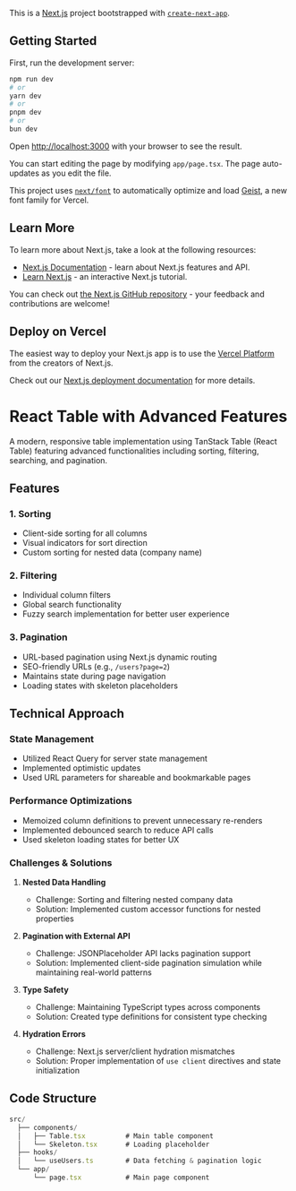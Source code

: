 This is a [Next.js](https://nextjs.org) project bootstrapped with [`create-next-app`](https://nextjs.org/docs/app/api-reference/cli/create-next-app).

## Getting Started

First, run the development server:

```bash
npm run dev
# or
yarn dev
# or
pnpm dev
# or
bun dev
```

Open [http://localhost:3000](http://localhost:3000) with your browser to see the result.

You can start editing the page by modifying `app/page.tsx`. The page auto-updates as you edit the file.

This project uses [`next/font`](https://nextjs.org/docs/app/building-your-application/optimizing/fonts) to automatically optimize and load [Geist](https://vercel.com/font), a new font family for Vercel.

## Learn More

To learn more about Next.js, take a look at the following resources:

- [Next.js Documentation](https://nextjs.org/docs) - learn about Next.js features and API.
- [Learn Next.js](https://nextjs.org/learn) - an interactive Next.js tutorial.

You can check out [the Next.js GitHub repository](https://github.com/vercel/next.js) - your feedback and contributions are welcome!

## Deploy on Vercel

The easiest way to deploy your Next.js app is to use the [Vercel Platform](https://vercel.com/new?utm_medium=default-template&filter=next.js&utm_source=create-next-app&utm_campaign=create-next-app-readme) from the creators of Next.js.

Check out our [Next.js deployment documentation](https://nextjs.org/docs/app/building-your-application/deploying) for more details.

# React Table with Advanced Features

A modern, responsive table implementation using TanStack Table (React Table) featuring advanced functionalities including sorting, filtering, searching, and pagination.

## Features

### 1. Sorting
- Client-side sorting for all columns
- Visual indicators for sort direction
- Custom sorting for nested data (company name)

### 2. Filtering
- Individual column filters
- Global search functionality
- Fuzzy search implementation for better user experience

### 3. Pagination
- URL-based pagination using Next.js dynamic routing
- SEO-friendly URLs (e.g., `/users?page=2`)
- Maintains state during page navigation
- Loading states with skeleton placeholders

## Technical Approach

### State Management
- Utilized React Query for server state management
- Implemented optimistic updates
- Used URL parameters for shareable and bookmarkable pages

### Performance Optimizations
- Memoized column definitions to prevent unnecessary re-renders
- Implemented debounced search to reduce API calls
- Used skeleton loading states for better UX

### Challenges & Solutions

1. **Nested Data Handling**
   - Challenge: Sorting and filtering nested company data
   - Solution: Implemented custom accessor functions for nested properties

2. **Pagination with External API**
   - Challenge: JSONPlaceholder API lacks pagination support
   - Solution: Implemented client-side pagination simulation while maintaining real-world patterns

3. **Type Safety**
   - Challenge: Maintaining TypeScript types across components
   - Solution: Created type definitions for consistent type checking

4. **Hydration Errors**
   - Challenge: Next.js server/client hydration mismatches
   - Solution: Proper implementation of `use client` directives and state initialization

## Code Structure

```typescript
src/
  ├── components/
  │   ├── Table.tsx          # Main table component
  │   └── Skeleton.tsx       # Loading placeholder
  ├── hooks/
  │   └── useUsers.ts        # Data fetching & pagination logic
  └── app/
      └── page.tsx           # Main page component
